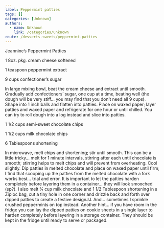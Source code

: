 ```yaml
---
label: Peppermint patties
tags: []
categories: [Unknown]
authors:
  - name: Unknown
    link: /categories/unknown
route: /desserts-sweets/peppermint-patties
---
```


Jeannine’s Peppermint Patties

1 8oz. pkg. cream cheese softened

1 teaspoon peppermint extract

9 cups confectioner’s sugar

In large mixing bowl, beat the cream cheese and extract until smooth.  Gradually add confectioners’ sugar, one cup at a time, beating well  (the dough will be very stiff... you may find that you don’t need all 9 cups).  Shape into 1 inch balls and flatten into patties.  Place on waxed paper; layer patties and waxed paper and refrigerate for one hour or until chilled.  You can try to roll dough into a log instead and slice into patties.

 

1 1/2 cups semi-sweet chocolate chips

1 1/2 cups milk chocolate chips

6 Tablespoons shortening

In microwave, melt chips and shortening; stir until smooth.  This can be a little tricky... melt for 1 minute intervals, stirring after each until chocolate is smooth; stirring helps to melt chips and will prevent from overheating.  Cool slightly.  Dip patties in melted chocolate and place on waxed paper until firm; I find that scooping up the patties from the melted chocolate with a fork works best... trial and error.  It is important to let the patties harden completely before layering them in a container... they will look smooched (sp?).  I also melt ¾ cup milk chocolate and 1 1/2 Tablespoon shortening in a Ziploc bag, cut a tiny hole in one corner and drizzle back and forth over dipped patties to create a festive designJJ.  And... sometimes I sprinkle crushed peppermints on top instead.  Another hint... if you have room in the fridge you can lay the dipped patties on cookie sheets in a single layer to harden completely before layering in a storage container.  They should be kept in the fridge until ready to serve or packaged.
